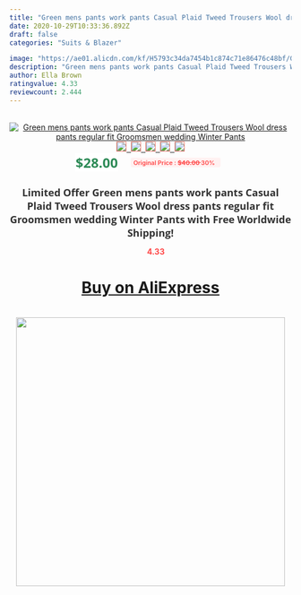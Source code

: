```yaml
---
title: "Green mens pants work pants Casual Plaid Tweed Trousers Wool dress pants regular fit Groomsmen wedding Winter Pants"
date: 2020-10-29T10:33:36.892Z
draft: false
categories: "Suits & Blazer"

image: "https://ae01.alicdn.com/kf/H5793c34da7454b1c874c71e86476c48bf/Green-mens-pants-work-pants-Casual-Plaid-Tweed-Trousers-Wool-dress-pants-regular-fit-Groomsmen-wedding.jpg"
description: "Green mens pants work pants Casual Plaid Tweed Trousers Wool dress pants regular fit Groomsmen wedding Winter Pants"
author: Ella Brown
ratingvalue: 4.33
reviewcount: 2.444
---
```

<br>
<div style="text-align: center;">
<a href="https://s.click.aliexpress.com/e/_ArMXHb" target="_blank" rel="nofollow noopener noreferrer"><img alt="Green mens pants work pants Casual Plaid Tweed Trousers Wool dress pants regular fit Groomsmen wedding Winter Pants" class="magnifier-image" src="https://ae01.alicdn.com/kf/H5793c34da7454b1c874c71e86476c48bf/Green-mens-pants-work-pants-Casual-Plaid-Tweed-Trousers-Wool-dress-pants-regular-fit-Groomsmen-wedding.jpg_640x640.jpg">
<br>
<img style="border:1px solid salmon" src="https://ae01.alicdn.com/kf/H5793c34da7454b1c874c71e86476c48bf/Green-mens-pants-work-pants-Casual-Plaid-Tweed-Trousers-Wool-dress-pants-regular-fit-Groomsmen-wedding.jpg_120x120.jpg">&nbsp;&nbsp;<img style="border:1px solid salmon" src="https://ae01.alicdn.com/kf/H6759b6aa48ee4dff8d088907d080c049L/Green-mens-pants-work-pants-Casual-Plaid-Tweed-Trousers-Wool-dress-pants-regular-fit-Groomsmen-wedding.jpg_120x120.jpg">&nbsp;&nbsp;<img style="border:1px solid salmon" src="https://ae01.alicdn.com/kf/Hca8d01e6447b44698f393dd3efc629f2x/Green-mens-pants-work-pants-Casual-Plaid-Tweed-Trousers-Wool-dress-pants-regular-fit-Groomsmen-wedding.jpg_120x120.jpg">&nbsp;&nbsp;<img style="border:1px solid salmon" src="https://ae01.alicdn.com/kf/H5c7899ed144b4e5d8800db86f3903f2aB/Green-mens-pants-work-pants-Casual-Plaid-Tweed-Trousers-Wool-dress-pants-regular-fit-Groomsmen-wedding.jpg_120x120.jpg">&nbsp;&nbsp;<img style="border:1px solid salmon" src="https://ae01.alicdn.com/kf/H39edfe7e480a40b6b3bbfcb10d3a97ea2/Green-mens-pants-work-pants-Casual-Plaid-Tweed-Trousers-Wool-dress-pants-regular-fit-Groomsmen-wedding.jpg_120x120.jpg"></a></div><br0>
<div style="text-align: center;"><span style="background-color: white; border: 0px; box-sizing: border-box; color: seagreen; display: inline-block; font-family: &quot;open sans&quot; , &quot;arial&quot; , &quot;helvetica&quot; , sans-serif , &quot;heiti&quot;; font-size: 24px; font-stretch: inherit; font-weight: 700; line-height: inherit; margin: 0px 10px 0px 0px; padding: 0px; vertical-align: middle;">$28.00 </span>
<span style="background: rgb(255 , 241 , 241); border-radius: 3px; border: 0px; box-sizing: border-box; color: #ff4747; display: inline-block; font-family: inherit; font-size: 12px; font-stretch: inherit; font-style: inherit; font-variant: inherit; font-weight: 600; line-height: inherit; margin: 0px; padding: 2px 5px; transform: scale(0.9); vertical-align: middle;">Original Price : <b style="text-decoration: line-through;">$40.00 </b> 30%&nbsp;&nbsp;</span></div>
<h1 style="color: #333333; display: inline-block; font-family: &quot;open sans&quot; , &quot;arial&quot; , &quot;helvetica&quot; , sans-serif , &quot;heiti&quot;; font-size: 18px; font-stretch: inherit; font-weight: 700; text-align: center;">Limited Offer Green mens pants work pants Casual Plaid Tweed Trousers Wool dress pants regular fit Groomsmen wedding Winter Pants with Free Worldwide Shipping!</h1>
<div style="color: #ff4747; text-align: center;">
<img src="https://4.bp.blogspot.com/-M0ZcTcb-5uY/XleCXlxnR4I/AAAAAAAAAEc/OrjgMkXV1oMQFaCRZj5HQwOCBcu3w1FegCPcBGAYYCw/s1600/star.png" style="height: 15px;">&nbsp;<b>4.33</b></div>
<div class="button_cont" align="center"><a class="buynow_a" href="https://s.click.aliexpress.com/e/_ArMXHb" target="_blank" rel="nofollow noopener noreferrer"><H1>Buy on AliExpress</H1></a></div><br>
<div class="separator" style="clear: both; text-align: center;">
<img src="https://lh3.googleusercontent.com/-pTy5HemUv9M/XlePHvY0dAI/AAAAAAAAAE4/0nX5iRUoIWY8eMW9Dpxeirr157OZliDIgCLcBGAsYHQ/s1600/badge.gif" width="480">
</div>
